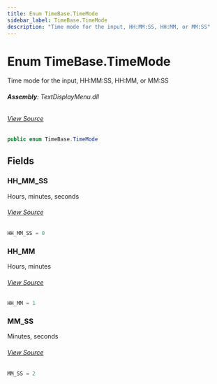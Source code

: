 ```yaml
---
title: Enum TimeBase.TimeMode
sidebar_label: TimeBase.TimeMode
description: "Time mode for the input, HH:MM:SS, HH:MM, or MM:SS"
---
```

# Enum TimeBase.TimeMode
Time mode for the input, HH:MM:SS, HH:MM, or MM:SS

###### **Assembly**: TextDisplayMenu.dll
###### [View Source](https://github.com/WildernessLabs/Meadow.Foundation.git/blob/develop/Source/Meadow.Foundation.Libraries_and_Frameworks/Displays.TextDisplayMenu/Driver/BaseClasses/TimeBase.cs#L84)
```csharp title="Declaration"
public enum TimeBase.TimeMode
```
## Fields
### HH_MM_SS
Hours, minutes, seconds
###### [View Source](https://github.com/WildernessLabs/Meadow.Foundation.git/blob/develop/Source/Meadow.Foundation.Libraries_and_Frameworks/Displays.TextDisplayMenu/Driver/BaseClasses/TimeBase.cs#L89)
```csharp title="Declaration"
HH_MM_SS = 0
```
### HH_MM
Hours, minutes
###### [View Source](https://github.com/WildernessLabs/Meadow.Foundation.git/blob/develop/Source/Meadow.Foundation.Libraries_and_Frameworks/Displays.TextDisplayMenu/Driver/BaseClasses/TimeBase.cs#L93)
```csharp title="Declaration"
HH_MM = 1
```
### MM_SS
Minutes, seconds
###### [View Source](https://github.com/WildernessLabs/Meadow.Foundation.git/blob/develop/Source/Meadow.Foundation.Libraries_and_Frameworks/Displays.TextDisplayMenu/Driver/BaseClasses/TimeBase.cs#L97)
```csharp title="Declaration"
MM_SS = 2
```
